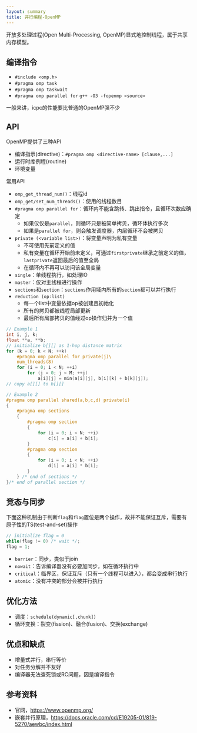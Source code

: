 ```yaml
---
layout: summary
title: 并行编程-OpenMP
---
```



开放多处理过程(Open Multi-Processing, OpenMP)显式地控制线程，属于共享内存模型。

## 编译指令
* `#include <omp.h>`
* `#pragma omp task`
* `#pragma omp taskwait`
* `#pragma omp parallel for`
`g++ -O3 -fopenmp <source>`

一般来讲，icpc的性能要比普通的OpenMP强不少

## API
OpenMP提供了三种API
* 编译指示(directive)：`#pragma omp <directive-name> [clause,...]`
* 运行时库例程(routine)
* 环境变量

常用API
* `omp_get_thread_num()`：线程id
* `omp_get/set_num_threads()`：使用的线程数目
* `#pragma omp parallel for`：循环内不能含跳转、跳出指令，且循环次数应确定
    - 如果仅仅是`parallel`，则循环只是被简单拷贝，循环体执行多次
    - 如果是`parallel for`，则会触发调度器，内层循环不会被拷贝
* `private (<variable list>)`：将变量声明为私有变量
    - 不可使用先前定义的值
    - 私有变量在循环开始前未定义，可通过`firstprivate`继承之前定义的值，`lastprivate`返回最后的值至全局
    - 在循环内不再可以访问该全局变量
* `single`：单线程执行，如处理IO
* `master`：仅对主线程进行操作
* `sections`和`section`：`sections`作用域内所有的`section`都可以并行执行
* `reduction (op:list)`
    - 每一个list中变量依据op被创建且初始化
    - 所有的拷贝都被线程局部更新
    - 最后所有局部拷贝的值经过op操作归并为一个值

```cpp
// Example 1
int i, j, k;
float **a, **b;
// initialize b[][] as 1-hop distance matrix
for (k = 0; k < N; ++k)
    #pragma omp parallel for private(j)\
    num_threads(8)
    for (i = 0; i < N; ++i)
        for (j = 0; j < M; ++j)
            a[i][j] = min(a[i][j], b[i][k] + b[k][j]);
// copy a[][] to b[][]

// Example 2
#pragma omp parallel shared(a,b,c,d) private(i)
{
    #pragma omp sections
    {
        #pragma omp section
        {
            for (i = 0; i < N; ++i)
                c[i] = a[i] + b[i];
        }
        #pragma omp section
        {
            for (i = 0; i < N; ++i)
                d[i] = a[i] * b[i];
        }
    } /* end of sections */
}/* end of parallel section */
```

## 竞态与同步
下面这种机制由于判断`flag`和`flag`置位是两个操作，故并不能保证互斥，需要有原子性的TS(test-and-set)操作

```cpp
// initialize flag = 0
while(flag != 0) /* wait */;
flag = 1;
```

* `barrier`：同步，类似于join
* `nowait`：告诉编译器没有必要加同步，如在循环执行中
* `critical`：临界区，保证互斥（只有一个线程可以进入），都会变成串行执行
* `atomic`：没有冲突的部分会被并行执行

## 优化方法
* 调度：`schedule(dynamic[,chunk])`
* 循环变换：裂变(fission)、融合(fusion)、交换(exchange)

## 优点和缺点
* 增量式并行，串行等价
* 对任务分解并不友好
* 编译器无法查死锁或RC问题，因是编译指令

## 参考资料
* 官网，<https://www.openmp.org/>
* 嵌套并行原理，<https://docs.oracle.com/cd/E19205-01/819-5270/aewbc/index.html>